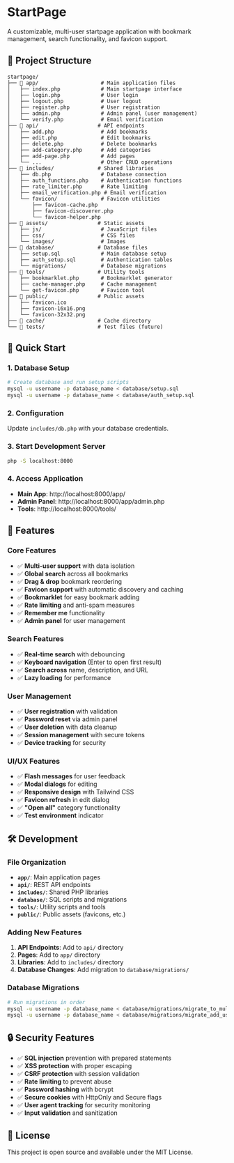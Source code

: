 # StartPage


A customizable, multi-user startpage application with bookmark management, search functionality, and favicon support.

## 📁 Project Structure

```
startpage/
├── 📁 app/                    # Main application files
│   ├── index.php             # Main startpage interface
│   ├── login.php             # User login
│   ├── logout.php            # User logout
│   ├── register.php          # User registration
│   ├── admin.php             # Admin panel (user management)
│   └── verify.php            # Email verification
├── 📁 api/                   # API endpoints
│   ├── add.php               # Add bookmarks
│   ├── edit.php              # Edit bookmarks
│   ├── delete.php            # Delete bookmarks
│   ├── add-category.php      # Add categories
│   ├── add-page.php          # Add pages
│   └── ...                   # Other CRUD operations
├── 📁 includes/              # Shared libraries
│   ├── db.php                # Database connection
│   ├── auth_functions.php    # Authentication functions
│   ├── rate_limiter.php      # Rate limiting
│   ├── email_verification.php # Email verification
│   └── favicon/              # Favicon utilities
│       ├── favicon-cache.php
│       ├── favicon-discoverer.php
│       └── favicon-helper.php
├── 📁 assets/                # Static assets
│   ├── js/                   # JavaScript files
│   ├── css/                  # CSS files
│   └── images/               # Images
├── 📁 database/              # Database files
│   ├── setup.sql             # Main database setup
│   ├── auth_setup.sql        # Authentication tables
│   └── migrations/           # Database migrations
├── 📁 tools/                 # Utility tools
│   ├── bookmarklet.php       # Bookmarklet generator
│   ├── cache-manager.php     # Cache management
│   └── get-favicon.php       # Favicon tool
├── 📁 public/                # Public assets
│   ├── favicon.ico
│   ├── favicon-16x16.png
│   └── favicon-32x32.png
├── 📁 cache/                 # Cache directory
└── 📁 tests/                 # Test files (future)
```

## 🚀 Quick Start

### 1. Database Setup
```bash
# Create database and run setup scripts
mysql -u username -p database_name < database/setup.sql
mysql -u username -p database_name < database/auth_setup.sql
```

### 2. Configuration
Update `includes/db.php` with your database credentials.

### 3. Start Development Server
```bash
php -S localhost:8000
```

### 4. Access Application
- **Main App**: http://localhost:8000/app/
- **Admin Panel**: http://localhost:8000/app/admin.php
- **Tools**: http://localhost:8000/tools/

## 🔧 Features

### Core Features
- ✅ **Multi-user support** with data isolation
- ✅ **Global search** across all bookmarks
- ✅ **Drag & drop** bookmark reordering
- ✅ **Favicon support** with automatic discovery and caching
- ✅ **Bookmarklet** for easy bookmark adding
- ✅ **Rate limiting** and anti-spam measures
- ✅ **Remember me** functionality
- ✅ **Admin panel** for user management

### Search Features
- ✅ **Real-time search** with debouncing
- ✅ **Keyboard navigation** (Enter to open first result)
- ✅ **Search across** name, description, and URL
- ✅ **Lazy loading** for performance

### User Management
- ✅ **User registration** with validation
- ✅ **Password reset** via admin panel
- ✅ **User deletion** with data cleanup
- ✅ **Session management** with secure tokens
- ✅ **Device tracking** for security

### UI/UX Features
- ✅ **Flash messages** for user feedback
- ✅ **Modal dialogs** for editing
- ✅ **Responsive design** with Tailwind CSS
- ✅ **Favicon refresh** in edit dialog
- ✅ **"Open all"** category functionality
- ✅ **Test environment** indicator

## 🛠️ Development

### File Organization
- **`app/`**: Main application pages
- **`api/`**: REST API endpoints
- **`includes/`**: Shared PHP libraries
- **`database/`**: SQL scripts and migrations
- **`tools/`**: Utility scripts and tools
- **`public/`**: Public assets (favicons, etc.)

### Adding New Features
1. **API Endpoints**: Add to `api/` directory
2. **Pages**: Add to `app/` directory
3. **Libraries**: Add to `includes/` directory
4. **Database Changes**: Add migration to `database/migrations/`

### Database Migrations
```bash
# Run migrations in order
mysql -u username -p database_name < database/migrations/migrate_to_multi_user.sql
mysql -u username -p database_name < database/migrations/migrate_add_user_agent.sql
```

## 🔒 Security Features

- ✅ **SQL injection** prevention with prepared statements
- ✅ **XSS protection** with proper escaping
- ✅ **CSRF protection** with session validation
- ✅ **Rate limiting** to prevent abuse
- ✅ **Password hashing** with bcrypt
- ✅ **Secure cookies** with HttpOnly and Secure flags
- ✅ **User agent tracking** for security monitoring
- ✅ **Input validation** and sanitization

## 📝 License

This project is open source and available under the MIT License. 

